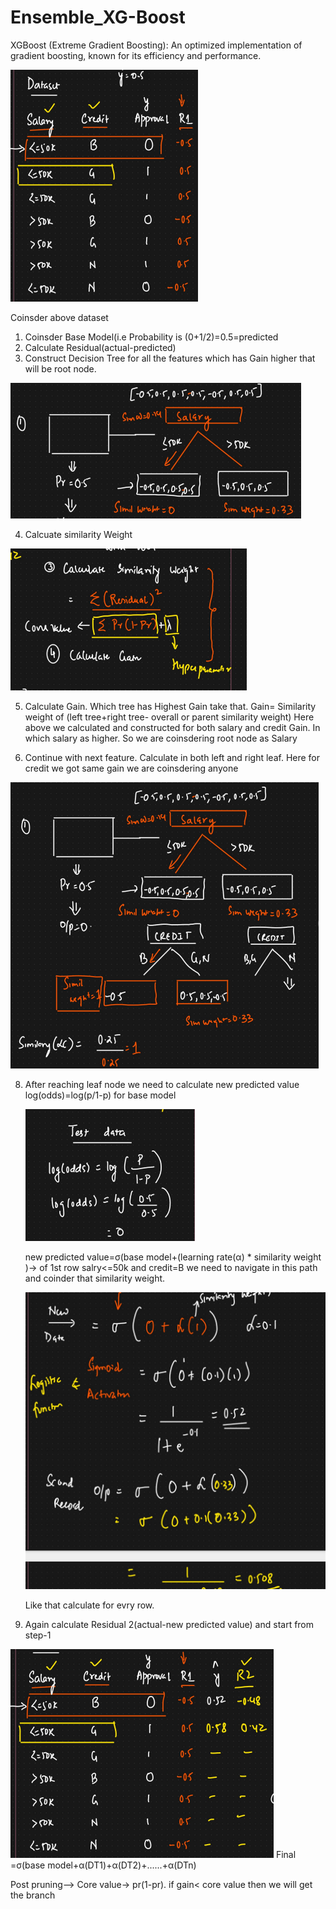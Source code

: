 # Ensemble_XG-Boost
XGBoost (Extreme Gradient Boosting): An optimized implementation of gradient boosting, known for its efficiency and performance.

![Alt text](https://github.com/srirampamerla/Ensemble_XG-Boost/blob/main/xg1.png?raw=true)

Coinsder above dataset
1. Coinsder Base Model(i.e Probability is (0+1/2)=0.5=predicted
2. Calculate Residual(actual-predicted)
3. Construct Decision Tree for all the features which has Gain higher that will be root node.

  ![Alt text](https://github.com/srirampamerla/Ensemble_XG-Boost/blob/main/xg3.png?raw=true)

4. Calcuate similarity  Weight

![Alt text](https://github.com/srirampamerla/Ensemble_XG-Boost/blob/main/xg2.png?raw=true)

5. Calculate Gain. Which tree has Highest Gain take that.
   Gain= Similarity weight of (left tree+right tree- overall or parent similarity weight)
   Here above we calculated and constructed  for both salary and credit Gain. In which salary as higher. So we are coinsdering root node as Salary
 
7. Continue with next feature. Calculate in both left and right leaf. Here for credit we got same gain we are coinsdering anyone

![Alt text](https://github.com/srirampamerla/Ensemble_XG-Boost/blob/main/xg4.png?raw=true)

8. After reaching leaf node we need to calculate new predicted value
   log(odds)=log(p/1-p) for base model

   ![Alt text](https://github.com/srirampamerla/Ensemble_XG-Boost/blob/main/xg6.png?raw=true)

   new predicted value=σ(base model+(learning rate(α) * similarity weight )-> of 1st row salry<=50k and credit=B we need to navigate in this path and coinder that similarity weight.

   ![Alt text](https://github.com/srirampamerla/Ensemble_XG-Boost/blob/main/xg5.png?raw=true)

   Like that calculate for evry row.
10. Again calculate Residual 2(actual-new predicted value) and start from step-1

![Alt text](https://github.com/srirampamerla/Ensemble_XG-Boost/blob/main/xg7.png?raw=true)
   Final =σ(base model+α(DT1)+α(DT2)+......+α(DTn)

   Post pruning--> Core value-> pr(1-pr). if gain< core value then we will get the branch
